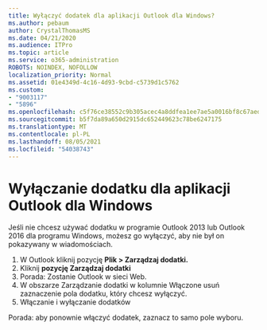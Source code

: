 ```yaml
---
title: Wyłączyć dodatek dla aplikacji Outlook dla Windows?
ms.author: pebaum
author: CrystalThomasMS
ms.date: 04/21/2020
ms.audience: ITPro
ms.topic: article
ms.service: o365-administration
ROBOTS: NOINDEX, NOFOLLOW
localization_priority: Normal
ms.assetid: 01e4349d-4c16-4d93-9cbd-c5739d1c5762
ms.custom:
- "9003117"
- "5896"
ms.openlocfilehash: c5f76ce38552c9b305acec4a8ddfea1ee7ae5a0016bf8c67aed1d7e7c2c3449b
ms.sourcegitcommit: b5f7da89a650d2915dc652449623c78be6247175
ms.translationtype: MT
ms.contentlocale: pl-PL
ms.lasthandoff: 08/05/2021
ms.locfileid: "54038743"
---
```

# <a name="turn-an-add-in-off-for-outlook-for-windows"></a>Wyłączanie dodatku dla aplikacji Outlook dla Windows

Jeśli nie chcesz używać dodatku w programie Outlook 2013 lub Outlook 2016 dla programu Windows, możesz go wyłączyć, aby nie był on pokazywany w wiadomościach.  

1. W Outlook kliknij pozycję **Plik > Zarządzaj dodatki.**
2. Kliknij  **pozycję Zarządzaj dodatki**
3. Porada: Zostanie Outlook w sieci Web.
4. W obszarze Zarządzanie dodatki w kolumnie Włączone  usuń zaznaczenie pola dodatku, który chcesz wyłączyć.
5. Włączanie i wyłączanie dodatków

Porada: aby ponownie włączyć dodatek, zaznacz to samo pole wyboru.
